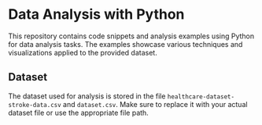 # Data Analysis with Python

This repository contains code snippets and analysis examples using Python for data analysis tasks. The examples showcase various techniques and visualizations applied to the provided dataset.
## Dataset

The dataset used for analysis is stored in the file `healthcare-dataset-stroke-data.csv` and `dataset.csv`. Make sure to replace it with your actual dataset file or use the appropriate file path.

